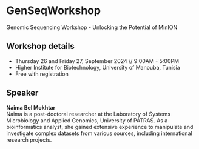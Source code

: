# GenSeqWorkshop
Genomic Sequencing Workshop - Unlocking the Potential of MinION

## Workshop details
<div id="details">
  <ul>
    <li> Thursday 26 and Friday 27, September 2024 // 9:00AM - 5:00PM </li>
    <li>Higher Institute for Biotechnology, University of Manouba, Tunisia </li>
    <li>Free with registration</li>
  </ul>
 </div>
 
## Speaker
**Naima Bel Mokhtar**
<br>
Naima is a post-doctoral researcher at the Laboratory of Systems Microbiology and Applied Genomics, University of PATRAS. As a bioinformatics analyst, she gained extensive experience to manipulate and investigate complex datasets from various sources, including international research projects.


